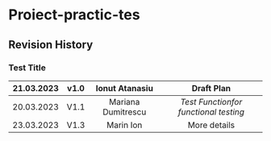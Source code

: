 # Proiect-practic-tes
## Revision History
### Test Title
| 21.03.2023 | v1.0  | Ionut Atanasiu | Draft Plan |
| :-----: | :---: | :---: | :-----: |
| 20.03.2023 | V1.1   | Mariana Dumitrescu | _Test Functionfor functional testing_ |
|23.03.2023 |V1.3| Marin Ion  | More details |
